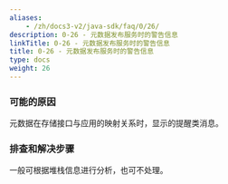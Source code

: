 ```yaml
---
aliases:
    - /zh/docs3-v2/java-sdk/faq/0/26/
description: 0-26 - 元数据发布服务时的警告信息
linkTitle: 0-26 - 元数据发布服务时的警告信息
title: 0-26 - 元数据发布服务时的警告信息
type: docs
weight: 26
---
```



### 可能的原因

元数据在存储接口与应用的映射关系时，显示的提醒类消息。

### 排查和解决步骤

一般可根据堆栈信息进行分析，也可不处理。